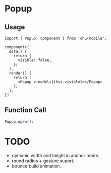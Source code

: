 # Popup
## Usage

```tsx
import { Popup, component } from 'ohu-mobile';

component({
  data() {
    return {
      visible: false,
    };
  },
  render() {
    return (
      <Popup v-model={this.visible}></Popup>
    );
  },
})
```

## Function Call

```ts
Popup.open();
```



# TODO

+ dymanic width and height in anchor mode.
+ round radius + gesture suport.
+ bounce build animation.


